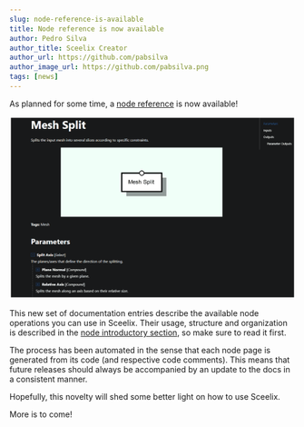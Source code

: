 ```yaml
---
slug: node-reference-is-available
title: Node reference is now available
author: Pedro Silva
author_title: Sceelix Creator
author_url: https://github.com/pabsilva
author_image_url: https://github.com/pabsilva.png
tags: [news]
---
```


As planned for some time, a [node reference](/docs/Nodes/Nodes/Reference%20Structure) is now available!

![Node Doc Example](images/NodeDocExample.gif)

This new set of documentation entries describe the available node operations you can use in Sceelix. Their usage, structure and organization is described in the [node introductory section](/docs/Nodes/Node%20Overview), so make sure to read it first.

The process has been automated in the sense that each node page is generated from its code (and respective code comments). This means that future releases should always be accompanied by an update to the docs in a consistent manner.

Hopefully, this novelty will shed some better light on how to use Sceelix. 

More is to come!